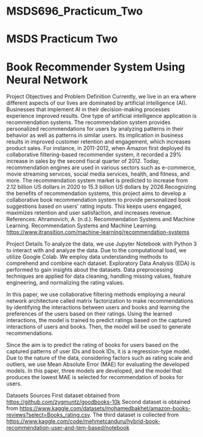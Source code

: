 # MSDS696_Practicum_Two
# MSDS Practicum Two
# Book Recommender System Using Neural Network
Project Objectives and Problem Definition
Currently, we live in an era where different aspects of our lives are dominated by artificial intelligence (AI). Businesses that implement AI in their decision-making processes experience improved results. One type of artificial intelligence application is recommendation systems. The recommendation system provides personalized recommendations for users by analyzing patterns in their behavior as well as patterns in similar users. Its implication in business results in improved customer retention and engagement, which increases product sales. For instance, in 2011-2012, when Amazon first deployed its collaborative filtering-based recommender system, it recorded a 29% increase in sales by the second fiscal quarter of 2012. Today, recommendation engines are used in various sectors such as e-commerce, movie streaming services, social media services, health, and fitness, and more. The recommendation system market is predicted to increase from 2.12 billion US dollars in 2020 to 15.3 billion US dollars by 2026.Recognizing the benefits of recommendation systems, this project aims to develop a collaborative book recommendation system to provide personalized book suggestions based on users' rating inputs. This keeps users engaged, maximizes retention and user satisfaction, and increases revenue. References: Ahramovich, A. (n.d.). Recommendation Systems and Machine Learning. Recommendation Systems and Machine Learning. https://www.itransition.com/machine-learning/recommendation-systems

Project Details
To analyze the data, we use Jupyter Notebook with Python 3 to interact with and analyze the data. Due to the computational load, we utilize Google Colab. We employ data understanding methods to comprehend and combine each dataset. Exploratory Data Analysis (EDA) is performed to gain insights about the datasets. Data preprocessing techniques are applied for data cleaning, handling missing values, feature engineering, and normalizing the rating values.

In this paper, we use collaborative filtering methods employing a neural network architecture called matrix factorization to make recommendations by identifying the interactions between users and books and learning the preferences of the users based on their ratings. Using the learned interactions, the model is trained to predict ratings based on the captured interactions of users and books. Then, the model will be used to generate recommendations.

Since the aim is to predict the rating of books for users based on the captured patterns of user IDs and book IDs, it is a regression-type model. Due to the nature of the data, considering factors such as rating scale and outliers, we use Mean Absolute Error (MAE) for evaluating the developed models. In this paper, three models are developed, and the model that produces the lowest MAE is selected for recommendation of books for users.

Datasets Sources
First dataset obtained from https://github.com/zygmuntz/goodbooks-10k
Second dataset is obtained from https://www.kaggle.com/datasets/mohamedbakhet/amazon-books-reviews?select=Books_rating.csv.
The third dataset is collected from https://www.kaggle.com/code/mehmetcanduru/hybrid-book-recommendation-user-and-tem-based/notebook
